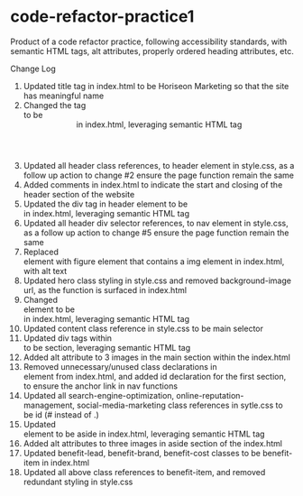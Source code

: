 # code-refactor-practice1
Product of a code refactor practice, following accessibility standards, with semantic HTML tags,  alt attributes, properly ordered heading attributes, etc.

Change Log
1. Updated title tag in index.html to be Horiseon Marketing so that the site has meaningful name
2. Changed the tag <div class="header"> to be <header> in index.html, leveraging semantic HTML tag
3. Updated all header class references, to header element in style.css, as a follow up action to change #2 ensure the page function remain the same
4. Added comments in index.html to indicate the start and closing of the header section of the website
5. Updated the div tag in header element to be <nav> in index.html, leveraging semantic HTML tag
6. Updated all header div selector references, to nav element in style.css, as a follow up action to change #5 ensure the page function remain the same
7. Replaced <div class="hero"></div> element with figure element that contains a img element in index.html, with alt text
8. Updated hero class styling in style.css and removed background-image url, as the function is surfaced in index.html
9. Changed <div class="content"> element to be <main> in index.html, leveraging semantic HTML tag
10. Updated content class reference in style.css to be main selector
11. Updated div tags within <main> to be section, leveraging semantic HTML tag
12. Added alt attribute to 3 images in the main section within the index.html
13. Removed unnecessary/unused class declarations in <main> element from index.html, and added id declaration for the first section, to ensure the anchor link in nav functions
14. Updated all search-engine-optimization, online-reputation-management, social-media-marketing class references in sytle.css to be id (# instead of .)
15. Updated <div class="benefits"> element to be aside in index.html, leveraging semantic HTML tag
16. Added alt attributes to three images in aside section of the index.html
17. Updated benefit-lead, benefit-brand, benefit-cost classes to be benefit-item in index.html
18. Updated all above class references to benefit-item, and removed redundant styling in style.css





